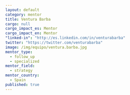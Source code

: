 ```yaml
---
layout: default
category: mentor
title: Ventura Barba
cargo: null
cargo_impact_es: Mentor
cargo_impact_en: Mentor
"linked-in": "http://es.linkedin.com/in/venturabarba"
twitter: "https://twitter.com/venturabarba"
image: /img/equipo/ventura.barba.jpg
mentor_type: 
  - follow_up
  - specialized
mentor_field: 
  - strategy
mentor_country: 
  - Spain
published: true
---
```


